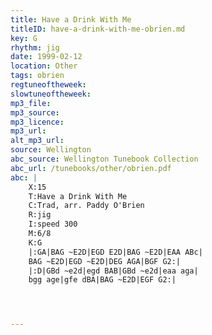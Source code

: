 ```yaml
---
title: Have a Drink With Me
titleID: have-a-drink-with-me-obrien.md
key: G
rhythm: jig
date: 1999-02-12
location: Other
tags: obrien
regtuneoftheweek:
slowtuneoftheweek:
mp3_file:
mp3_source:
mp3_licence:
mp3_url:
alt_mp3_url:
source: Wellington
abc_source: Wellington Tunebook Collection
abc_url: /tunebooks/other/obrien.pdf
abc: |
    X:15
    T:Have a Drink With Me
    C:Trad, arr. Paddy O'Brien
    R:jig
    I:speed 300
    M:6/8
    K:G
    |:GA|BAG ~E2D|EGD E2D|BAG ~E2D|EAA ABc|
    BAG ~E2D|EGD ~E2D|DEG AGA|BGF G2:|
    |:D|GBd ~e2d|egd BAB|GBd ~e2d|eaa aga|
    bgg age|gfe dBA|BAG ~E2D|EGF G2:|




---
```

